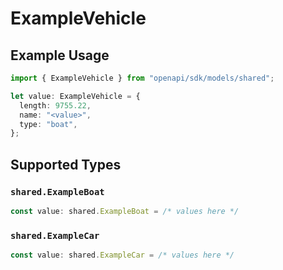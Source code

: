 # ExampleVehicle

## Example Usage

```typescript
import { ExampleVehicle } from "openapi/sdk/models/shared";

let value: ExampleVehicle = {
  length: 9755.22,
  name: "<value>",
  type: "boat",
};
```

## Supported Types

### `shared.ExampleBoat`

```typescript
const value: shared.ExampleBoat = /* values here */
```

### `shared.ExampleCar`

```typescript
const value: shared.ExampleCar = /* values here */
```

